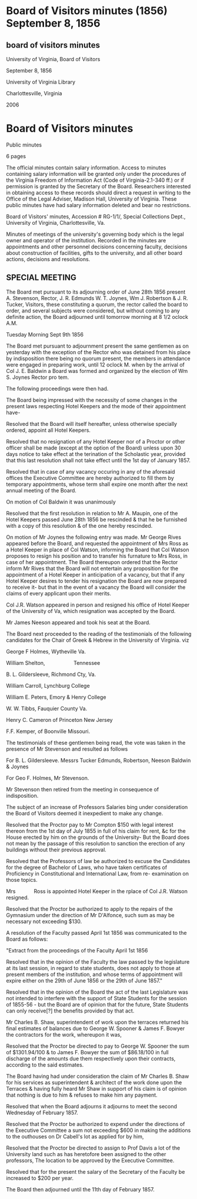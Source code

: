 Board of Visitors minutes (1856) September 8, 1856
==================================================

board of visitors minutes
-------------------------

University of Virginia, Board of Visitors

September 8, 1856

University of Virginia Library

Charlottesville, Virginia

2006

Board of Visitors minutes
=========================

Public minutes

6 pages

The official minutes contain salary information. Access to minutes containing salary information will be granted only under the procedures of the Virginia Freedom of Information Act (Code of Virginia-2.1-340 ff.) or if permission is granted by the Secretary of the Board. Researchers interested in obtaining access to these records should direct a request in writing to the Office of the Legal Adviser, Madison Hall, University of Virginia. These public minutes have had salary information deleted and bear no restrictions.

Board of Visitors' minutes, Accession # RG-1/1/, Special Collections Dept., University of Virginia, Charlottesville, Va.

Minutes of meetings of the university's governing body which is the legal owner and operator of the institution. Recorded in the minutes are appointments and other personnel decisions concerning faculty, decisions about construction of facilities, gifts to the university, and all other board actions, decisions and resolutions.

SPECIAL MEETING
---------------

The Board met pursuant to its adjourning order of June 28th 1856 present A. Stevenson, Rector, J. R. Edmunds W. T. Joynes, Wm J. Robertson & J. R. Tucker, Visitors, these constituting a quorum, the rector called the board to order, and several subjects were considered, but without coming to any definite action, the Board adjourned until tomorrow morning at 8 1/2 oclock A.M.

Tuesday Morning Sept 9th 1856

The Board met pursuant to adjournment present the same gentlemen as on yesterday with the exception of the Rector who was detained from his place by indisposition there being no quorum present, the members in attendance were engaged in preparing work, until 12 oclock M. when by the arrival of Col J. E. Baldwin a Board was formed and organized by the election of Wm S. Joynes Rector pro tem.

The following proceedings were then had.

The Board being impressed with the necessity of some changes in the present laws respecting Hotel Keepers and the mode of their appointment have-

Resolved that the Board will itself hereafter, unless otherwise specially ordered, appoint all Hotel Keepers.

Resolved that no resignation of any Hotel Keeper nor of a Proctor or other officer shall be made (except at the option of the Board) unless upon 30 days notice to take effect at the terination of the Scholastic year, provided that this last resolution shall not take effect until the 1st day of January 1857.

Resolved that in case of any vacancy occuring in any of the aforesaid offices the Executive Committee are hereby authorized to fill them by temporary appointments, whose term shall expire one month after the next annual meeting of the Board.

On motion of Col Baldwin it was unanimously

Resolved that the first resolution in relation to Mr A. Maupin, one of the Hotel Keepers passed June 28th 1856 be rescinded & that he be furnished with a copy of this resolution & of the one hereby rescinded.

On motion of Mr Joynes the following entry was made. Mr George Rives appeared before the Board, and requested the appointment of Mrs Ross as a Hotel Keeper in place of Col Watson, informing the Board that Col Watson proposes to resign his position and to transfer his furnature to Mrs Ross, in case of her appointment. The Board thereupon ordered that the Rector inform Mr Rives that the Board will not entertain any proposition for the appointment of a Hotel Keeper in anticipation of a vacancy, but that if any Hotel Keeper desires to tender his resignation the Board are now prepared to receive it- but that in the event of a vacancy the Board will consider the claims of every applicant upon their merits.

Col J.R. Watson appeared in person and resigned his office of Hotel Keeper of the University of Va, which resignation was accepted by the Board.

Mr James Neeson appeared and took his seat at the Board.

The Board next proceeded to the reading of the testimonials of the following candidates for the Chair of Greek & Hebrew in the University of Virginia. viz

George F Holmes, Wytheville Va.

William Shelton,       Tennessee

B. L. Gildersleeve, Richmond Cty, Va.

William Carroll, Lynchburg College

William E. Peters, Emory & Henry College

W. W. Tibbs, Fauquier County Va.

Henry C. Cameron of Princeton New Jersey

F.F. Kemper, of Boonville Missouri.

The testimonials of these gentlemen being read, the vote was taken in the presence of Mr Stevenson and resulted as follows

For B. L. Gildersleeve. Messrs Tucker Edmunds, Robertson, Neeson Baldwin & Joynes

For Geo F. Holmes, Mr Stevenson.

Mr Stevenson then retired from the meeting in consequence of indisposition.

The subject of an increase of Professors Salaries bing under consideration the Board of Visitors deemed it inexpedient to make any change.

Resolved that the Proctor pay to Mr Compton $150 with legal interest thereon from the 1st day of July 1855 in full of his claim for rent, &c for the House erected by him on the grounds of the University- But the Board does not mean by the passage of this resolution to sanction the erection of any buildings without their previous approval.

Resolved that the Professors of law be authorized to excuse the Candidates for the degree of Bachelor of Laws, who have taken certificates of Proficiency in Constitutional and International Law, from re- examination on those topics.

Mrs     Ross is appointed Hotel Keeper in the rplace of Col J.R. Watson resigned.

Resolved that the Proctor be authorized to apply to the repairs of the Gymnasium under the direction of Mr D'Alfonce, such sum as may be necessary not exceeding $130.

A resolution of the Faculty passed April 1st 1856 was communicated to the Board as follows:

"Extract from the proceedings of the Faculty April 1st 1856

Resolved that in the opinion of the Faculty the law passed by the legislature at its last session, in regard to state students, does not apply to those at present members of the institution, and whose terms of appointment will expire either on the 29th of June 1856 or the 29th of June 1857."

Resolved that in the opinion of the Board the act of the last Legislature was not intended to interfere with the support of State Students for the session of 1855-56 - but the Board are of opinion that for the future, State Students can only receive\[?\] the benefits provided by that act.

Mr Charles B. Shaw, superintendent of work upon the terraces returned his final estimates of balances due to George W. Spooner & James F. Bowyer the contractors for the work, whereupon it was,

Resolved that the Proctor be directed to pay to George W. Spooner the sum of $1301.94/100 & to James F. Bowyer the sum of $86.18/100 in full discharge of the amounts due them respectively upon their contracts, according to the said estimates.

The Board having had under consideration the claim of Mr Charles B. Shaw for his services as superintendent & architect of the work done upon the Terraces & having fully heard Mr Shaw in support of his claim is of opinion that nothing is due to him & refuses to make him any payment.

Resolved that when the Board adjourns it adjourns to meet the second Wednesday of February 1857.

Resolved that the Proctor be authorized to expend under the directions of the Executive Committee a sum not exceeding $600 in making the additions to the outhouses on Dr Cabell's lot as applied for by him,

Resolved that the Proctor be directed to assign to Prof Davis a lot of the University land such as has heretofore been assigned to the other professors, The location to be approved by the Executive Committee.

Resolved that for the present the salary of the Secretary of the Faculty be increased to $200 per year.

The Board then adjourned until the 11th day of February 1857.
